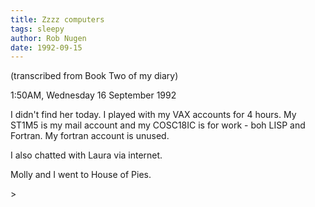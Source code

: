 ```yaml
---
title: Zzzz computers
tags: sleepy
author: Rob Nugen
date: 1992-09-15
---
```


<p class=note>(transcribed from Book Two of my diary)

<p class=date>1:50AM, Wednesday 16 September 1992</p>

<p>I didn't find her today.  I played with my VAX accounts for 4 hours.  My ST1M5 is my mail account and my COSC18IC is for work - boh LISP and
Fortran.  My fortran account is unused.</p>

<p>I also chatted with Laura via internet.</p>

<p>Molly and I went to House of Pies.</p>
>
